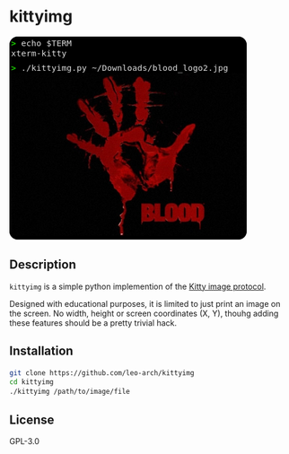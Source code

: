 # kittyimg

![image](screenshots/kittyimg.png)

## Description

`kittyimg` is a simple python implemention of the [Kitty image protocol](https://sw.kovidgoyal.net/kitty/graphics-protocol/?highlight=image+protocol).

Designed with educational purposes, it is limited to just print an image on the screen. No width, height or screen coordinates (X, Y), thouhg adding these features should be a pretty trivial hack.

## Installation

```sh
git clone https://github.com/leo-arch/kittyimg
cd kittyimg
./kittyimg /path/to/image/file
```

## License
GPL-3.0
